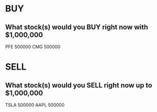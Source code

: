 # BUY
## What stock(s) would you BUY right now with $1,000,000

PFE 500000
CMG 500000

# SELL
## What stock(s) would you SELL right now up to $1,000,000

TSLA 500000
AAPL 500000